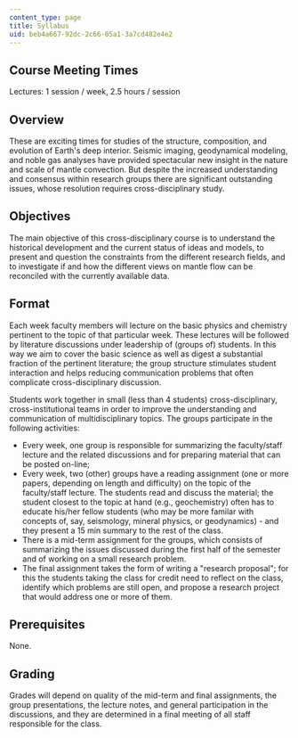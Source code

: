 ```yaml
---
content_type: page
title: Syllabus
uid: beb4a667-92dc-2c66-05a1-3a7cd482e4e2
---
```


Course Meeting Times
--------------------

Lectures: 1 session / week, 2.5 hours / session

Overview
--------

These are exciting times for studies of the structure, composition, and evolution of Earth's deep interior. Seismic imaging, geodynamical modeling, and noble gas analyses have provided spectacular new insight in the nature and scale of mantle convection. But despite the increased understanding and consensus within research groups there are significant outstanding issues, whose resolution requires cross-disciplinary study.

Objectives
----------

The main objective of this cross-disciplinary course is to understand the historical development and the current status of ideas and models, to present and question the constraints from the different research fields, and to investigate if and how the different views on mantle flow can be reconciled with the currently available data.

Format
------

Each week faculty members will lecture on the basic physics and chemistry pertinent to the topic of that particular week. These lectures will be followed by literature discussions under leadership of (groups of) students. In this way we aim to cover the basic science as well as digest a substantial fraction of the pertinent literature; the group structure stimulates student interaction and helps reducing communication problems that often complicate cross-disciplinary discussion.

Students work together in small (less than 4 students) cross-disciplinary, cross-institutional teams in order to improve the understanding and communication of multidisciplinary topics. The groups participate in the following activities:

*   Every week, one group is responsible for summarizing the faculty/staff lecture and the related discussions and for preparing material that can be posted on-line;
*   Every week, two (other) groups have a reading assignment (one or more papers, depending on length and difficulty) on the topic of the faculty/staff lecture. The students read and discuss the material; the student closest to the topic at hand (e.g., geochemistry) often has to educate his/her fellow students (who may be more familar with concepts of, say, seismology, mineral physics, or geodynamics) - and they present a 15 min summary to the rest of the class.
*   There is a mid-term assignment for the groups, which consists of summarizing the issues discussed during the first half of the semester and of working on a small research problem.
*   The final assignment takes the form of writing a "research proposal"; for this the students taking the class for credit need to reflect on the class, identify which problems are still open, and propose a research project that would address one or more of them.

Prerequisites
-------------

None.

Grading
-------

Grades will depend on quality of the mid-term and final assignments, the group presentations, the lecture notes, and general participation in the discussions, and they are determined in a final meeting of all staff responsible for the class.